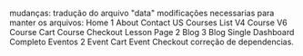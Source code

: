 mudanças:
tradução do arquivo "data"
modificações necessarias para manter os arquivos:
    Home 1
    About
    Contact US
    Courses List V4
    Course V6
    Course Cart
    Course Checkout
    Lesson Page 2
    Blog 3
    Blog Single
    Dashboard Completo
    Eventos 2
    Event Cart
    Event Checkout
correção de dependencias.
